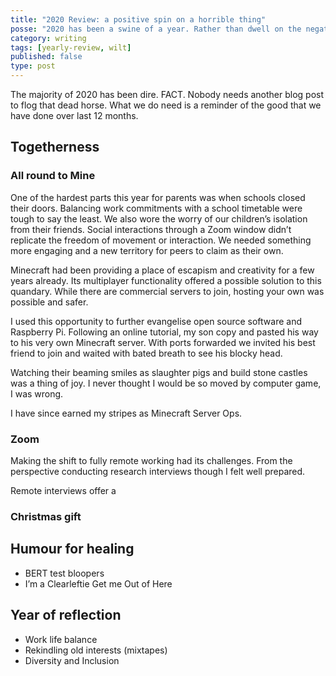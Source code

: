 ```yaml
---
title: "2020 Review: a positive spin on a horrible thing"
posse: "2020 has been a swine of a year. Rather than dwell on the negatives I wanted to share some of the opportunities to adapt and become a more supportive human being."
category: writing
tags: [yearly-review, wilt]
published: false
type: post
---
```


The majority of 2020 has been dire. FACT. Nobody needs another blog post to flog that dead horse. What we do need is a reminder of the good that we have done over last 12 months.

## Togetherness

### All round to Mine

One of the hardest parts this year for parents was when schools closed their doors. Balancing work commitments with a school timetable were tough to say the least. We also wore the worry of our children’s isolation from their friends. Social interactions through a Zoom window didn’t replicate the freedom of movement or interaction. We needed something more engaging and a new territory for peers to claim as their own.

Minecraft had been providing a place of escapism and creativity for a few years already. Its multiplayer functionality offered a possible solution to this quandary. While there are commercial servers to join, hosting your own was possible and safer.

I used this opportunity to further evangelise open source software and Raspberry Pi. Following an online tutorial, my son copy and pasted his way to his very own Minecraft server. With ports forwarded we invited his best friend to join and waited with bated breath to see his blocky head.

Watching their beaming smiles as slaughter pigs and build stone castles was a thing of joy. I never thought I would be so moved by computer game, I was wrong.

I have since earned my stripes as Minecraft Server Ops.

### Zoom

Making the shift to fully remote working had its challenges. From the perspective conducting research interviews though I felt well prepared.

Remote interviews offer a

### Christmas gift

## Humour for healing

* BERT test bloopers
* I’m a Clearleftie Get me Out of Here

## Year of reflection

* Work life balance
* Rekindling old interests (mixtapes)
* Diversity and Inclusion
